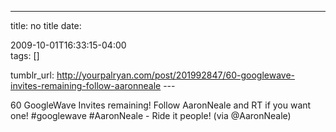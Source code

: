 ---
title: no title
date:

 2009-10-01T16:33:15-04:00  
tags:  []

tumblr_url:
http://yourpalryan.com/post/201992847/60-googlewave-invites-remaining-follow-aaronneale
\-\--

60 GoogleWave Invites remaining! Follow AaronNeale and RT if you want
one! \#googlewave \#AaronNeale - Ride it people! (via \@AaronNeale)

